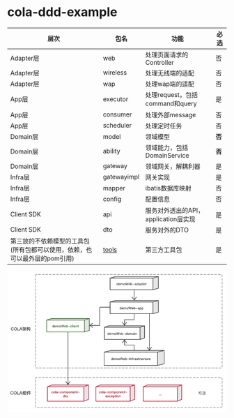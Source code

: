 # cola-ddd-example
| 层次                                      | 包名          | 功能                        | 必选   |
|-----------------------------------------|-------------|---------------------------| ------ |
| Adapter层                                | web         | 处理页面请求的Controller         | 否     |
| Adapter层                                | wireless    | 处理无线端的适配                  | 否     |
| Adapter层                                | wap         | 处理wap端的适配                 | 否     |
| App层                                    | executor    | 处理request，包括command和query | 是     |
| App层                                    | consumer    | 处理外部message               | 否     |
| App层                                    | scheduler   | 处理定时任务                    | 否     |
| Domain层                                 | model       | 领域模型                      | **否** |
| Domain层                                 | ability     | 领域能力，包括DomainService      | **否** |
| Domain层                                 | gateway     | 领域网关，解耦利器                 | 是     |
| Infra层                                  | gatewayimpl | 网关实现                      | 是     |
| Infra层                                  | mapper      | ibatis数据库映射               | 否     |
| Infra层                                  | config      | 配置信息                      | 否     |
| Client SDK                              | api         | 服务对外透出的API，application层实现 | 是     |
| Client SDK                              | dto         | 服务对外的DTO                  | 是     |
| 第三放的不依赖模型的工具包(所有包都可以使用，依赖，也可以最外层的pom引用) | [tools](tools)       | 第三方工具包                    | 是     |
![dependence.png](dependence.png)
